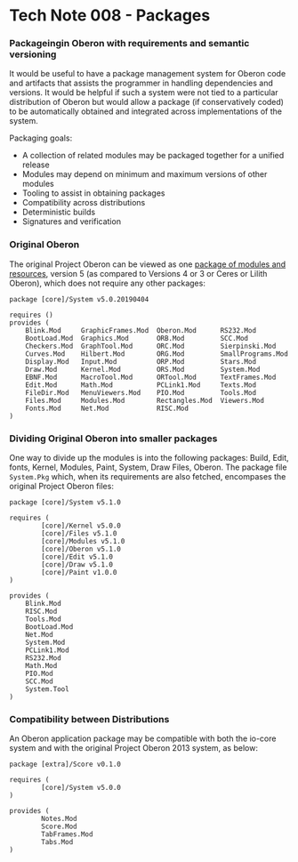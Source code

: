 # Tech Note 008 - Packages
### Packageingin Oberon with requirements and semantic versioning

It would be useful to have a package management system for Oberon code and artifacts that assists the programmer in handling dependencies and versions. It would be helpful if such a system were not tied to a particular distribution of Oberon but would allow a package (if conservatively coded) to be automatically obtained and integrated across implementations of the system.

Packaging goals:

* A collection of related modules may be packaged together for a unified release
* Modules may depend on minimum and maximum versions of other modules
* Tooling to assist in obtaining packages
* Compatibility across distributions
* Deterministic builds
* Signatures and verification

### Original Oberon

The original Project Oberon can be viewed as one [package of modules and resources](https://github.com/io-orig/System), version 5 (as compared to Versions 4 or 3 or Ceres or Lilith Oberon), which does not require any other packages:

```
package [core]/System v5.0.20190404

requires ()
provides (
	Blink.Mod     GraphicFrames.Mod  Oberon.Mod      RS232.Mod
	BootLoad.Mod  Graphics.Mod       ORB.Mod         SCC.Mod
	Checkers.Mod  GraphTool.Mod      ORC.Mod         Sierpinski.Mod
	Curves.Mod    Hilbert.Mod        ORG.Mod         SmallPrograms.Mod
	Display.Mod   Input.Mod          ORP.Mod         Stars.Mod
	Draw.Mod      Kernel.Mod         ORS.Mod         System.Mod
	EBNF.Mod      MacroTool.Mod      ORTool.Mod      TextFrames.Mod
	Edit.Mod      Math.Mod           PCLink1.Mod     Texts.Mod
	FileDir.Mod   MenuViewers.Mod    PIO.Mod         Tools.Mod
	Files.Mod     Modules.Mod        Rectangles.Mod  Viewers.Mod
	Fonts.Mod     Net.Mod            RISC.Mod
)
 ```
### Dividing Original Oberon into smaller packages

One way to divide up the modules is into the following packages: Build, Edit, fonts, Kernel, Modules, Paint, System, Draw   Files, Oberon. The package file `System.Pkg` which, when its requirements are also fetched, encompases the original Project Oberon files:

```
package [core]/System v5.1.0

requires (
        [core]/Kernel v5.0.0
        [core]/Files v5.1.0
        [core]/Modules v5.1.0
        [core]/Oberon v5.1.0
        [core]/Edit v5.1.0
        [core]/Draw v5.1.0
        [core]/Paint v1.0.0
)

provides (
	Blink.Mod
	RISC.Mod
	Tools.Mod
	BootLoad.Mod
	Net.Mod
	System.Mod        
	PCLink1.Mod
	RS232.Mod
	Math.Mod
	PIO.Mod
	SCC.Mod
	System.Tool
)

```

### Compatibility between Distributions

An Oberon application package may be compatible with both the io-core system and with the original Project Oberon 2013 system, as below:

```
package [extra]/Score v0.1.0

requires (
        [core]/System v5.0.0
)

provides (
        Notes.Mod
        Score.Mod
        TabFrames.Mod
        Tabs.Mod
)

```


